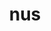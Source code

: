 ---
category: 3-letters
denotation: null
name: nus
reference_link: https://www.etymonline.com/word/nus
root_language: null
root_name: null
title: nus
type: free
word_sums:
- respelling: nus
  sum: 'Nus + '
---